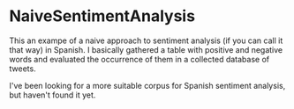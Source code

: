 # NaiveSentimentAnalysis

This an exampe of a naive approach to sentiment analysis (if you can call it that way) in Spanish.
I basically gathered a table with positive and negative words and evaluated the occurrence of them in a collected database of tweets.

I've been looking for a more suitable corpus for Spanish sentiment analysis, but haven't found it yet.
